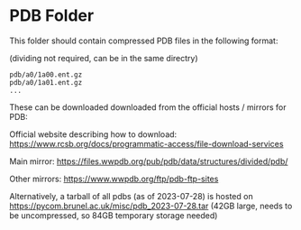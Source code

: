 # PDB Folder

This folder should contain compressed PDB files in the following format:

(dividing not required, can be in the same directry)
```
pdb/a0/1a00.ent.gz
pdb/a0/1a01.ent.gz
...
```

These can be downloaded downloaded from the official hosts / mirrors for PDB:

Official website describing how to download:
https://www.rcsb.org/docs/programmatic-access/file-download-services

Main mirror:
https://files.wwpdb.org/pub/pdb/data/structures/divided/pdb/

Other mirrors:
https://www.wwpdb.org/ftp/pdb-ftp-sites

Alternatively, a tarball of all pdbs (as of 2023-07-28) is hosted on https://pycom.brunel.ac.uk/misc/pdb_2023-07-28.tar (42GB large, needs to be uncompressed, so 84GB temporary storage needed)
